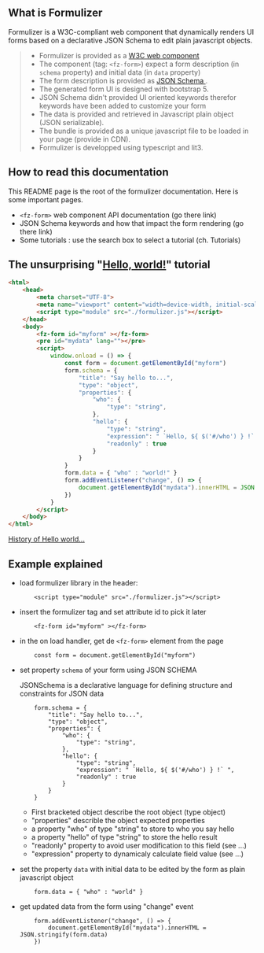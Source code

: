

## What is Formulizer

Formulizer is a W3C-compliant web component that dynamically renders UI forms based on 
a declarative JSON Schema to edit plain javascript objects.

>- Formulizer is provided as a [W3C web component](https://www.webcomponents.org/introduction)
>- The component (tag: `<fz-form>`) expect a form description (in `schema` property) and initial data (in `data` property)
>- The form description is provided as [JSON Schema ](https://json-schema.org/).
>- The generated form UI is designed with bootstrap 5.
>- JSON Schema didn't provided UI oriented keywords therefor keywords have been added to customize your form
>- The data is provided and retrieved in Javascript plain object (JSON serializable).  
>- The bundle is provided as a unique javascript file to be loaded in your page (provide in CDN).
>- Formulizer is developped using typescript and lit3.

## How to read this documentation 

This README page is the root of the formulizer documentation.
Here is some important pages.
- `<fz-form>` web component API documentation (go there link)
- JSON Schema keywords and how that impact the form rendering (go there link)
- Some tutorials : use the search box to select a tutorial (ch. Tutorials)

## The unsurprising "[Hello, world!](./hello.html)" tutorial

```html
<html>
    <head>
        <meta charset="UTF-8">
        <meta name="viewport" content="width=device-width, initial-scale=1">
        <script type="module" src="./formulizer.js"></script>
    </head>
    <body>
        <fz-form id="myform" ></fz-form>
        <pre id="mydata" lang=""></pre>
        <script>
            window.onload = () => {
                const form = document.getElementById("myform")
                form.schema = {
                    "title": "Say hello to...",
                    "type": "object",
                    "properties": {
                        "who": {
                            "type": "string",
                        },
                        "hello": {
                            "type": "string",
                            "expression": " `Hello, ${ $('#/who') } !` ",
                            "readonly" : true
                        }
                    }
                }
                form.data = { "who" : "world!" }
                form.addEventListener("change", () => {
                    document.getElementById("mydata").innerHTML = JSON.stringify(form.data)
                })
            }
        </script>
    </body>
</html>
```
[History of Hello world...](https://en.wikipedia.org/wiki/%22Hello,_World!%22_program)

## Example explained

- load formulizer library in the header:
    ```
        <script type="module" src="./formulizer.js"></script>
    ```

- insert the formulizer tag and set attribute id to pick it later
    ```
        <fz-form id="myform" ></fz-form>
    ```

- in the on load handler, get de `<fz-form>` element from the page 
    ```
        const form = document.getElementById("myform")
    ```

- set property `schema` of your form using JSON SCHEMA 

    JSONSchema is a declarative language for defining structure and constraints for JSON data
    ```
        form.schema = {
            "title": "Say hello to...",
            "type": "object",
            "properties": {
                "who": {
                    "type": "string",
                },
                "hello": {
                    "type": "string",
                    "expression": " `Hello, ${ $('#/who') } !` ",
                    "readonly" : true
                }
            }
        }
    ```
    - First bracketed object describe the root object (type object)
    - "properties"  describle the object expected properties
    - a property "who" of type "string" to store to who you say hello
    - a property "hello" of type "string" to store the hello result
    - "readonly" property to avoid user modification to this field (see ...)
    - "expression" property to dynamicaly calculate field value (see ...) 

- set the property `data` with initial data to be edited by the form as plain javascript object
    ```
        form.data = { "who" : "world" }
    ```

- get updated data from the form using "change" event
    ```
        form.addEventListener("change", () => {
            document.getElementById("mydata").innerHTML = JSON.stringify(form.data)
        })
    ```
